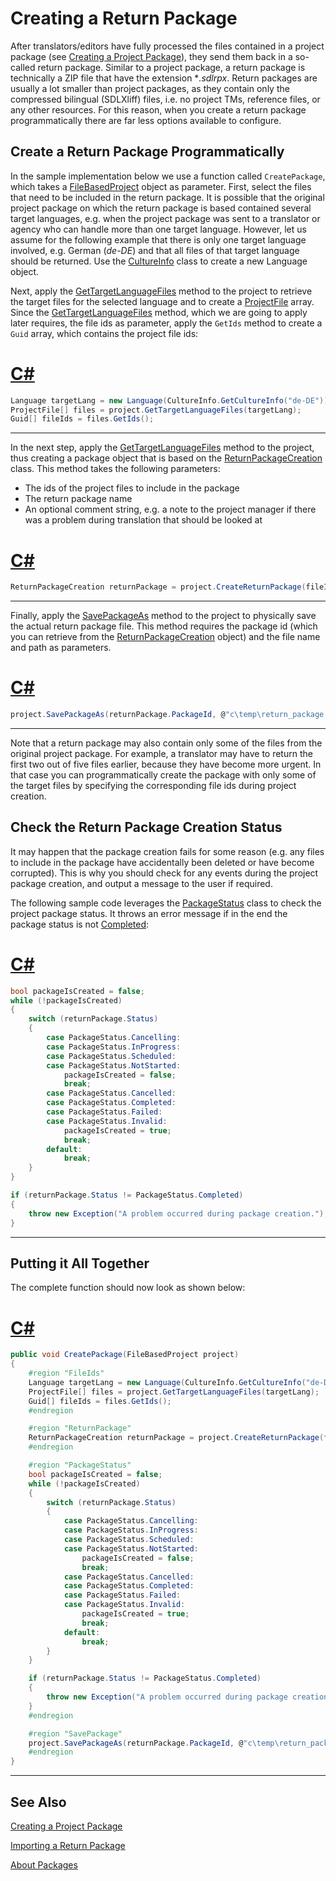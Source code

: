Creating a Return Package
==

After translators/editors have fully processed the files contained in a project package (see [Creating a Project Package](creating_a_project_package.md)), they send them back in a so-called return package. Similar to a project package, a return package is technically a ZIP file that have the extension **.sdlrpx*. Return packages are usually a lot smaller than project packages, as they contain only the compressed bilingual (SDLXliff) files, i.e. no project TMs, reference files, or any other resources. For this reason, when you create a return package programmatically there are far less options available to configure.

Create a Return Package Programmatically
--
In the sample implementation below we use a function called ```CreatePackage```, which takes a [FileBasedProject](../../api/projectautomation/Sdl.ProjectAutomation.FileBased.FileBasedProject.yml) object as parameter. First, select the files that need to be included in the return package. It is possible that the original project package on which the return package is based contained several target languages, e.g. when the project package was sent to a translator or agency who can handle more than one target language. However, let us assume for the following example that there is only one target language involved, e.g. German (*de-DE*) and that all files of that target language should be returned. Use the [CultureInfo](https://docs.microsoft.com/en-us/dotnet/api/system.globalization.cultureinfo?redirectedfrom=MSDN&view=net-5.0) class to create a new Language object.

Next, apply the [GetTargetLanguageFiles](../../api/projectautomation/Sdl.ProjectAutomation.FileBased.FileBasedProject.yml#Sdl_ProjectAutomation_FileBased_FileBasedProject_GetTargetLanguageFiles) method to the project to retrieve the target files for the selected language and to create a [ProjectFile](../../api/projectautomation/Sdl.ProjectAutomation.Core.ProjectFile.yml) array. Since the [GetTargetLanguageFiles](../../api/projectautomation/Sdl.ProjectAutomation.FileBased.FileBasedProject.yml#Sdl_ProjectAutomation_FileBased_FileBasedProject_GetTargetLanguageFiles) method, which we are going to apply later requires, the file ids as parameter, apply the ```GetIds``` method to create a ```Guid``` array, which contains the project file ids:

# [C#](#tab/tabid-1)
```cs
Language targetLang = new Language(CultureInfo.GetCultureInfo("de-DE"));
ProjectFile[] files = project.GetTargetLanguageFiles(targetLang);
Guid[] fileIds = files.GetIds();
```
***

In the next step, apply the [GetTargetLanguageFiles](../../api/projectautomation/Sdl.ProjectAutomation.FileBased.FileBasedProject.yml#Sdl_ProjectAutomation_FileBased_FileBasedProject_GetTargetLanguageFiles) method to the project, thus creating a package object that is based on the [ReturnPackageCreation](../../api/projectautomation/Sdl.ProjectAutomation.Core.ReturnPackageCreation.yml) class. This method takes the following parameters:

* The ids of the project files to include in the package
* The return package name
* An optional comment string, e.g. a note to the project manager if there was a problem during translation that should be looked at

# [C#](#tab/tabid-2)
```cs
ReturnPackageCreation returnPackage = project.CreateReturnPackage(fileIds, "Return Package Name", "Comment: Everything went fine");
```
***

Finally, apply the [SavePackageAs](../../api/projectautomation/Sdl.ProjectAutomation.FileBased.FileBasedProject.yml#Sdl_ProjectAutomation_FileBased_FileBasedProject_SavePackageAs_System_Guid_System_String_) method to the project to physically save the actual return package file. This method requires the package id (which you can retrieve from the  [ReturnPackageCreation](../../api/projectautomation/Sdl.ProjectAutomation.Core.ReturnPackageCreation.yml) object) and the file name and path as parameters.

# [C#](#tab/tabid-3)
```cs
project.SavePackageAs(returnPackage.PackageId, @"c\temp\return_package.sdlrpx");
```
***

Note that a return package may also contain only some of the files from the original project package. For example, a translator may have to return the first two out of five files earlier, because they have become more urgent. In that case you can programmatically create the package with only some of the target files by specifying the corresponding file ids during project creation.

Check the Return Package Creation Status
--
It may happen that the package creation fails for some reason (e.g. any files to include in the package have accidentally been deleted or have become corrupted). This is why you should check for any events during the project package creation, and output a message to the user if required.

The following sample code leverages the [PackageStatus](../../api/projectautomation/Sdl.ProjectAutomation.Core.PackageStatus.yml) class to check the project package status. It throws an error message if in the end the package status is not [Completed](../../api/projectautomation/Sdl.ProjectAutomation.Core.PackageStatus.yml#fields):

# [C#](#tab/tabid-4)
```cs
bool packageIsCreated = false;
while (!packageIsCreated)
{
    switch (returnPackage.Status)
    {
        case PackageStatus.Cancelling:
        case PackageStatus.InProgress:
        case PackageStatus.Scheduled:
        case PackageStatus.NotStarted:
            packageIsCreated = false;
            break;
        case PackageStatus.Cancelled:
        case PackageStatus.Completed:
        case PackageStatus.Failed:
        case PackageStatus.Invalid:
            packageIsCreated = true;
            break;
        default:
            break;
    }
}

if (returnPackage.Status != PackageStatus.Completed)
{
    throw new Exception("A problem occurred during package creation.");
}
```
***

Putting it All Together
--

The complete function should now look as shown below:

# [C#](#tab/tabid-5)
```cs
public void CreatePackage(FileBasedProject project)
{
    #region "FileIds"
    Language targetLang = new Language(CultureInfo.GetCultureInfo("de-DE"));
    ProjectFile[] files = project.GetTargetLanguageFiles(targetLang);
    Guid[] fileIds = files.GetIds();
    #endregion

    #region "ReturnPackage"
    ReturnPackageCreation returnPackage = project.CreateReturnPackage(fileIds, "Return Package Name", "Comment: Everything went fine");
    #endregion

    #region "PackageStatus"
    bool packageIsCreated = false;
    while (!packageIsCreated)
    {
        switch (returnPackage.Status)
        {
            case PackageStatus.Cancelling:
            case PackageStatus.InProgress:
            case PackageStatus.Scheduled:
            case PackageStatus.NotStarted:
                packageIsCreated = false;
                break;
            case PackageStatus.Cancelled:
            case PackageStatus.Completed:
            case PackageStatus.Failed:
            case PackageStatus.Invalid:
                packageIsCreated = true;
                break;
            default:
                break;
        }
    }

    if (returnPackage.Status != PackageStatus.Completed)
    {
        throw new Exception("A problem occurred during package creation.");
    }
    #endregion

    #region "SavePackage"
    project.SavePackageAs(returnPackage.PackageId, @"c\temp\return_package.sdlrpx");
    #endregion
}
```
***

See Also
-- 

[Creating a Project Package](creating_a_project_package.md)

[Importing a Return Package](importing_a_return_package.md)

[About Packages](about_packages.md)
